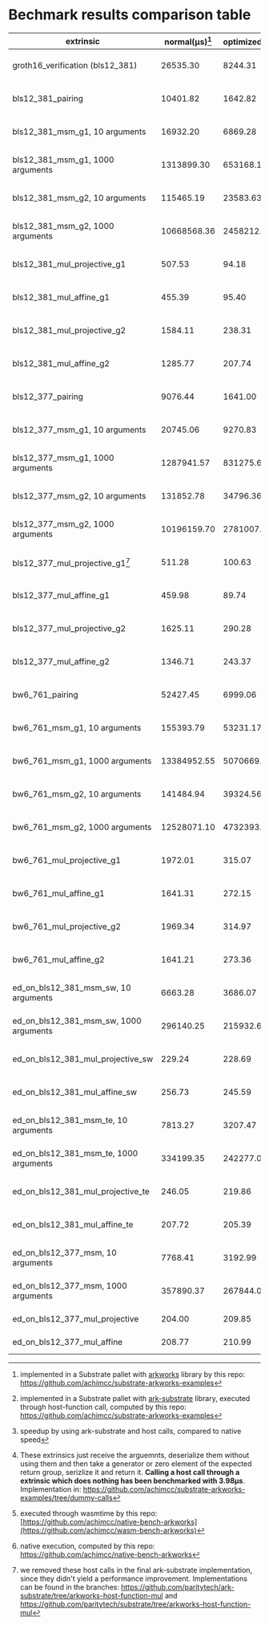 # Bechmark results comparison table


| extrinsic                               |  normal(µs)[^1]  |optimized(µs)[^2]|   speedup[^3]   |  dummy(µs)[^4]  |   wasm(µs)[^5]  |  native(µs)[^6] |
| --------------------------------------- |  --------------- | --------------- | --------------- | --------------- | --------------- | --------------- |
| groth16_verification (bls12_381)        |    26535.30      |    8244.31      |${\color{green}\bf 3.22 \boldsymbol{\times}}$|    5800.99      |     45070       |      4040       | 
| bls12_381_pairing                       |    10401.82      |    1642.82      |${\color{green}\bf 6.33 \boldsymbol{\times}}$|    448.97       |     14140       |      1350       |
| bls12_381_msm_g1, 10 arguments          |    16932.20      |    6869.28      |${\color{green}\bf 2.46 \boldsymbol{\times}}$|    87.63        |     24650       |      600.44     |
| bls12_381_msm_g1, 1000 arguments        |    1313899.30    |    653168.11    |${\color{green}\bf 2.01 \boldsymbol{\times}}$|    6486.63      |     191000      |      11160      |
| bls12_381_msm_g2, 10 arguments          |    115465.19     |    23583.63     |${\color{green}\bf 4.90 \boldsymbol{\times}}$|    10738.18     |     185240      |      1660       |
| bls12_381_msm_g2, 1000 arguments        |    10668568.36   |    2458212.20   |${\color{green}\bf 4.34 \boldsymbol{\times}}$|    9896.67      |     14850000    |      33420      |
| bls12_381_mul_projective_g1             |    507.53        |    94.18        |${\color{green}\bf 5.39 \boldsymbol{\times}}$|    12.13        |     19.85       |      0.45       |
| bls12_381_mul_affine_g1                 |    455.39        |    95.40        |${\color{green}\bf 4.77 \boldsymbol{\times}}$|    9.74         |     39.70       |      0.45       |
| bls12_381_mul_projective_g2             |    1584.11       |    238.31       |${\color{green}\bf 6.65 \boldsymbol{\times}}$|    18.22        |     37.74       |      1.18       |
| bls12_381_mul_affine_g2                 |    1285.77       |    207.74       |${\color{green}\bf 6.19 \boldsymbol{\times}}$|    16.41        |     34.40       |      1.19       |
| bls12_377_pairing                       |    9076.44       |    1641.00      |${\color{green}\bf 5.53 \boldsymbol{\times}}$|    16.64        |     15160       |      1520       |
| bls12_377_msm_g1, 10 arguments          |    20745.06      |    9270.83      |${\color{green}\bf 2.24 \boldsymbol{\times}}$|    51.48        |     28620       |      559.16     | 
| bls12_377_msm_g1, 1000 arguments        |    1287941.57    |    831275.64    |${\color{green}\bf 1.55 \boldsymbol{\times}}$|    4484.67      |     1920000     |      11160      |
| bls12_377_msm_g2, 10 arguments          |    131852.78     |    34796.36     |${\color{green}\bf 3.79 \boldsymbol{\times}}$|    89.93        |     162870      |      2020       |
| bls12_377_msm_g2, 1000 arguments        |    10196159.70   |    2781007.89   |${\color{green}\bf 3.67 \boldsymbol{\times}}$|    7948.46      |     14570000    |      40410      |
| bls12_377_mul_projective_g1[^*]         |    511.28        |    100.63       |${\color{green}\bf 5.08 \boldsymbol{\times}}$|    11.42        |     19.38       |      0.44       |
| bls12_377_mul_affine_g1                 |    459.98        |    89.74        |${\color{green}\bf 5.13 \boldsymbol{\times}}$|    11.11        |     24.49       |      0.45       |
| bls12_377_mul_projective_g2             |    1625.11       |    290.28       |${\color{green}\bf 5.60 \boldsymbol{\times}}$|    16.64        |     28.26       |      1.42       |
| bls12_377_mul_affine_g2                 |    1346.71       |    243.37       |${\color{green}\bf 5.53 \boldsymbol{\times}}$|    17.18        |     38.94       |      1.46       |
| bw6_761_pairing                         |    52427.45      |    6999.06      |${\color{green}\bf 7.49 \boldsymbol{\times}}$|    844.10       |     55440       |      6940       |
| bw6_761_msm_g1, 10 arguments            |    155393.79     |    53231.17     |${\color{green}\bf 2.92 \boldsymbol{\times}}$|    161.28       |     206610      |      3490       |
| bw6_761_msm_g1, 1000 arguments          |    13384952.55   |    5070669.53   |${\color{green}\bf 2.64 \boldsymbol{\times}}$|    13526.84     |     18010000    |      75270      | 
| bw6_761_msm_g2, 10 arguments            |    141484.94     |    39324.56     |${\color{green}\bf 3.60 \boldsymbol{\times}}$|    161.92       |     212280      |      3430       |
| bw6_761_msm_g2, 1000 arguments          |    12528071.10   |    4732393.47   |${\color{green}\bf 2.65 \boldsymbol{\times}}$|    13633.30     |     18020000    |      75330      |
| bw6_761_mul_projective_g1               |    1972.01       |    315.07       |${\color{green}\bf 6.26 \boldsymbol{\times}}$|    21.99        |     34.82       |      1.79       |
| bw6_761_mul_affine_g1                   |    1641.31       |    272.15       |${\color{green}\bf 6.03 \boldsymbol{\times}}$|    21.35        |     35.64       |      1.77       |
| bw6_761_mul_projective_g2               |    1969.34       |    314.97       |${\color{green}\bf 6.25 \boldsymbol{\times}}$|    21.64        |     35.42       |      1.78       |
| bw6_761_mul_affine_g2                   |    1641.21       |    273.36       |${\color{green}\bf 6.00 \boldsymbol{\times}}$|    21.57        |     34.68       |      1.78       |
| ed_on_bls12_381_msm_sw, 10 arguments    |    6663.28       |    3686.07      |${\color{green}\bf 1.81 \boldsymbol{\times}}$|    36.30        |     8610        |      376.61     |
| ed_on_bls12_381_msm_sw, 1000 arguments  |    296140.25     |    215932.66    |${\color{green}\bf 1.37 \boldsymbol{\times}}$|    2465.60      |     430700      |      6010       |
| ed_on_bls12_381_mul_projective_sw       |    229.24        |    228.69       |${\color{green}\bf 1.00 \boldsymbol{\times}}$|    6.69         |     24.89       |      0.36       |
| ed_on_bls12_381_mul_affine_sw           |    256.73        |    245.59       |${\color{green}\bf 1.05 \boldsymbol{\times}}$|    6.17         |     36.63       |      0.36       |
| ed_on_bls12_381_msm_te, 10 arguments    |    7813.27       |    3207.47      |${\color{green}\bf 2.44 \boldsymbol{\times}}$|    35.21        |     12470       |      560.82     |
| ed_on_bls12_381_msm_te, 1000 arguments  |    334199.35     |    242277.02    |${\color{green}\bf 1.38 \boldsymbol{\times}}$|    2391.21      |     533490      |      7890       |
| ed_on_bls12_381_mul_projective_te       |    246.05        |    219.86       |${\color{green}\bf 1.12 \boldsymbol{\times}}$|    7.69         |     22.37       |      0.83       |  
| ed_on_bls12_381_mul_affine_te           |    207.72        |    205.39       |${\color{green}\bf 1.01 \boldsymbol{\times}}$|    7.61         |     17.25       |      0.37       |
| ed_on_bls12_377_msm, 10 arguments       |    7768.41       |    3192.99      |${\color{green}\bf 2.43 \boldsymbol{\times}}$|    43.24        |     10060       |      553.69     | 
| ed_on_bls12_377_msm, 1000 arguments     |    357890.37     |    267844.08    |${\color{green}\bf 1.34 \boldsymbol{\times}}$|    2465.60      |     537810      |      7680       |
| ed_on_bls12_377_mul_projective          |    204.00        |    209.85       |${\color{red}\bf 1.03 \boldsymbol{\times}}$|    7.00         |     22.48       |      0.89       |
| ed_on_bls12_377_mul_affine              |    208.77        |    210.99       |${\color{red}\bf 1.01 \boldsymbol{\times}}$|    8.47         |     22.34       |      0.86       |

[^1]: implemented in a Substrate pallet with [arkworks](https://github.com/arkworks-rs/) library by this repo: https://github.com/achimcc/substrate-arkworks-examples
[^2]: implemented in a Substrate pallet with [ark-substrate](https://github.com/paritytech/ark-substrate) library, executed through host-function call, computed by this repo: https://github.com/achimcc/substrate-arkworks-examples
[^3]: speedup by using ark-substrate and host calls, compared to native speed
[^4]: These extrinsics just receive the arguemnts, deserialize them without using them and then take a generator or zero element of the expected return group, serizlize it and return it. **Calling a host call through a extrinsic which does nothing has been benchmarked with 3.98µs**. Implementation in: https://github.com/achimcc/substrate-arkworks-examples/tree/dummy-calls
[^5]: executed through wasmtime by this repo: [https://github.com/achimcc/native-bench-arkworks](https://github.com/achimcc/wasm-bench-arkworks)
[^6]: native execution, computed by this repo: https://github.com/achimcc/native-bench-arkworks
[^*]: we removed these host calls in the final ark-substrate implementation, since they didn't yield a performance improvement. Implementations can be found in the branches: https://github.com/paritytech/ark-substrate/tree/arkworks-host-function-mul and https://github.com/paritytech/substrate/tree/arkworks-host-function-mul

